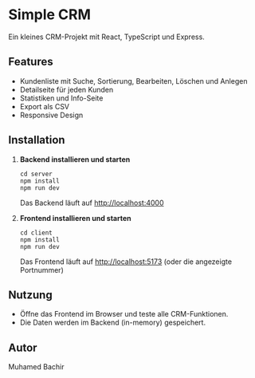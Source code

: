 # Simple CRM

Ein kleines CRM-Projekt mit React, TypeScript und Express.

## Features
- Kundenliste mit Suche, Sortierung, Bearbeiten, Löschen und Anlegen
- Detailseite für jeden Kunden
- Statistiken und Info-Seite
- Export als CSV
- Responsive Design

## Installation

1. **Backend installieren und starten**
   ```
   cd server
   npm install
   npm run dev
   ```
   Das Backend läuft auf [http://localhost:4000](http://localhost:4000)

2. **Frontend installieren und starten**
   ```
   cd client
   npm install
   npm run dev
   ```
   Das Frontend läuft auf [http://localhost:5173](http://localhost:5173) (oder die angezeigte Portnummer)

## Nutzung
- Öffne das Frontend im Browser und teste alle CRM-Funktionen.
- Die Daten werden im Backend (in-memory) gespeichert.

## Autor
Muhamed Bachir
